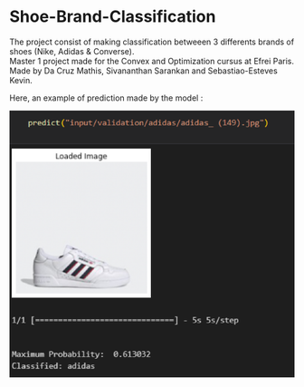 # Shoe-Brand-Classification

The project consist of making classification betweeen 3 differents brands of shoes (Nike, Adidas & Converse).  
Master 1 project made for the Convex and Optimization cursus at Efrei Paris.  
Made by Da Cruz Mathis, Sivananthan Sarankan and Sebastiao-Esteves Kevin.  

Here, an example of prediction made by the model :  

![Alt text](img/2023-11-20_18h56_05.png)
